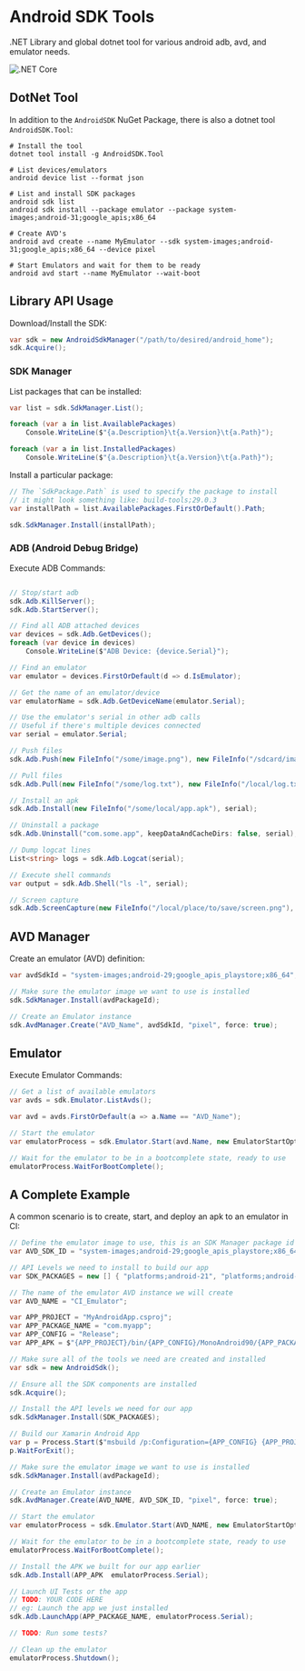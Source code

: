 # Android SDK Tools
.NET Library and global dotnet tool for various android adb, avd, and emulator needs.

![.NET Core](https://github.com/Redth/AndroidSdk.Tools/workflows/.NET%20Core/badge.svg)

## DotNet Tool

In addition to the `AndroidSDK` NuGet Package, there is also a dotnet tool `AndroidSDK.Tool`:

```
# Install the tool
dotnet tool install -g AndroidSDK.Tool

# List devices/emulators
android device list --format json

# List and install SDK packages
android sdk list
android sdk install --package emulator --package system-images;android-31;google_apis;x86_64

# Create AVD's
android avd create --name MyEmulator --sdk system-images;android-31;google_apis;x86_64 --device pixel

# Start Emulators and wait for them to be ready
android avd start --name MyEmulator --wait-boot
```


## Library API Usage

Download/Install the SDK:

```csharp
var sdk = new AndroidSdkManager("/path/to/desired/android_home");
sdk.Acquire();
```

### SDK Manager

List packages that can be installed:

```csharp
var list = sdk.SdkManager.List();

foreach (var a in list.AvailablePackages)
    Console.WriteLine($"{a.Description}\t{a.Version}\t{a.Path}");

foreach (var a in list.InstalledPackages)
    Console.WriteLine($"{a.Description}\t{a.Version}\t{a.Path}");
```

Install a particular package:

```csharp
// The `SdkPackage.Path` is used to specify the package to install
// it might look something like: build-tools;29.0.3
var installPath = list.AvailablePackages.FirstOrDefault().Path;

sdk.SdkManager.Install(installPath);
```


### ADB (Android Debug Bridge)

Execute ADB Commands:

```csharp

// Stop/start adb
sdk.Adb.KillServer();
sdk.Adb.StartServer();

// Find all ADB attached devices
var devices = sdk.Adb.GetDevices();
foreach (var device in devices)
    Console.WriteLine($"ADB Device: {device.Serial}");

// Find an emulator
var emulator = devices.FirstOrDefault(d => d.IsEmulator);

// Get the name of an emulator/device
var emulatorName = sdk.Adb.GetDeviceName(emulator.Serial);

// Use the emulator's serial in other adb calls
// Useful if there's multiple devices connected
var serial = emulator.Serial;

// Push files
sdk.Adb.Push(new FileInfo("/some/image.png"), new FileInfo("/sdcard/image.png"), serial);

// Pull files
sdk.Adb.Pull(new FileInfo("/some/log.txt"), new FileInfo("/local/log.txt"), serial);

// Install an apk
sdk.Adb.Install(new FileInfo("/some/local/app.apk"), serial);

// Uninstall a package
sdk.Adb.Uninstall("com.some.app", keepDataAndCacheDirs: false, serial);

// Dump logcat lines
List<string> logs = sdk.Adb.Logcat(serial);

// Execute shell commands
var output = sdk.Adb.Shell("ls -l", serial);

// Screen capture
sdk.Adb.ScreenCapture(new FileInfo("/local/place/to/save/screen.png"), serial);
```


## AVD Manager

Create an emulator (AVD) definition:

```csharp
var avdSdkId = "system-images;android-29;google_apis_playstore;x86_64";

// Make sure the emulator image we want to use is installed
sdk.SdkManager.Install(avdPackageId);

// Create an Emulator instance
sdk.AvdManager.Create("AVD_Name", avdSdkId, "pixel", force: true);
```


## Emulator

Execute Emulator Commands:

```csharp
// Get a list of available emulators
var avds = sdk.Emulator.ListAvds();

var avd = avds.FirstOrDefault(a => a.Name == "AVD_Name");

// Start the emulator
var emulatorProcess = sdk.Emulator.Start(avd.Name, new EmulatorStartOptions { NoSnapshot = true });

// Wait for the emulator to be in a bootcomplete state, ready to use
emulatorProcess.WaitForBootComplete();
```


## A Complete Example

A common scenario is to create, start, and deploy an apk to an emulator in CI:

```csharp
// Define the emulator image to use, this is an SDK Manager package id
var AVD_SDK_ID = "system-images;android-29;google_apis_playstore;x86_64";

// API Levels we need to install to build our app
var SDK_PACKAGES = new [] { "platforms;android-21", "platforms;android-26", "platforms;android-29" };

// The name of the emulator AVD instance we will create
var AVD_NAME = "CI_Emulator";

var APP_PROJECT = "MyAndroidApp.csproj";
var APP_PACKAGE_NAME = "com.myapp";
var APP_CONFIG = "Release";
var APP_APK = $"{APP_PROJECT}/bin/{APP_CONFIG}/MonoAndroid90/{APP_PACKAGE_NAME}.apk";

// Make sure all of the tools we need are created and installed
var sdk = new AndroidSdk();

// Ensure all the SDK components are installed
sdk.Acquire();

// Install the API levels we need for our app
sdk.SdkManager.Install(SDK_PACKAGES);

// Build our Xamarin Android App
var p = Process.Start($"msbuild /p:Configuration={APP_CONFIG} {APP_PROJECT}");
p.WaitForExit();

// Make sure the emulator image we want to use is installed
sdk.SdkManager.Install(avdPackageId);

// Create an Emulator instance
sdk.AvdManager.Create(AVD_NAME, AVD_SDK_ID, "pixel", force: true);

// Start the emulator
var emulatorProcess = sdk.Emulator.Start(AVD_NAME, new EmulatorStartOptions { NoSnapshot = true });

// Wait for the emulator to be in a bootcomplete state, ready to use
emulatorProcess.WaitForBootComplete();

// Install the APK we built for our app earlier
sdk.Adb.Install(APP_APK  emulatorProcess.Serial);

// Launch UI Tests or the app
// TODO: YOUR CODE HERE
// eg: Launch the app we just installed
sdk.Adb.LaunchApp(APP_PACKAGE_NAME, emulatorProcess.Serial);

// TODO: Run some tests?

// Clean up the emulator
emulatorProcess.Shutdown();
```

